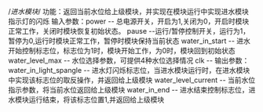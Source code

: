 /*进水模块*/
功能：返回当前水位给上级模块，并实现在模块运行中实现进水模块指示灯的闪烁
输入参数：power -- 总电源开关，开启为1,关闭为0，开启时模块正常工作，关闭时模块恢复初始状态。
          pause --运行/暂停控制开关，运行为1，暂停为0,运行时模块正常工作，暂停时模块保持当前状态
          water_in_start -- 进水开始控制标志位，标志位为1时，模块开始工作，为0时，模块回到初始状态
          water_level_max -- 水位选择参数，可提供4种水位选择情况
          clk -- 
输出参数：
          water_in_light_spangle -- 进水灯闪烁标志位，当进水模块运行时，在进水模块中实现该标志位的取反操作，并返回给上级模块
          water_level_current -- 当前水位指示参数，将当前水位返回给上级模块
          water_in_end -- 进水结束控制标志位，进水模块运行结束，将该标志位置1,并返回给上级模块
